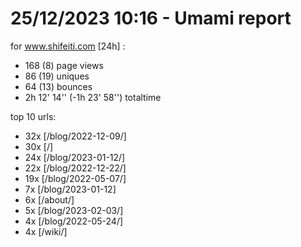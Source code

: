 # 25/12/2023 10:16 - Umami report
for www.shifeiti.com [24h] :

 - 168 (8) page views
 - 86 (19) uniques
 - 64 (13) bounces
 - 2h 12' 14'' (-1h 23' 58'') totaltime


top 10 urls:
 - 32x [/blog/2022-12-09/]
 - 30x [/]
 - 24x [/blog/2023-01-12/]
 - 22x [/blog/2022-12-22/]
 - 19x [/blog/2022-05-07/]
 - 7x [/blog/2023-01-12]
 - 6x [/about/]
 - 5x [/blog/2023-02-03/]
 - 4x [/blog/2022-05-24/]
 - 4x [/wiki/]



